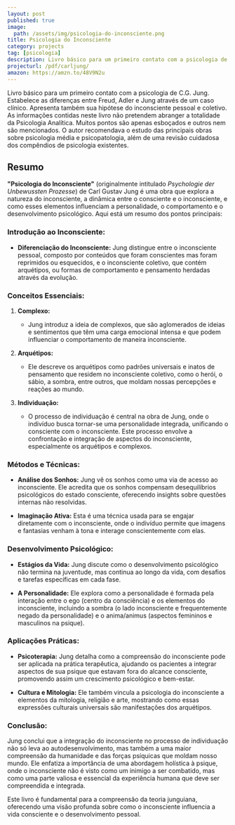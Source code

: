 ```yaml
---
layout: post
published: true
image:
  path: /assets/img/psicologia-do-inconsciente.png
title: Psicologia do Inconsciente
category: projects
tag: [psicologia]
description: Livro básico para um primeiro contato com a psicologia de C.G. Jung
projecturl: /pdf/carljung/
amazon: https://amzn.to/48V9N2u
---
```


Livro básico para um primeiro contato com a psicologia de C.G. Jung. Estabelece as diferenças entre Freud, Adler e Jung através de um caso clínico. Apresenta também sua hipótese do inconsciente pessoal e coletivo. As informações contidas neste livro não pretendem abranger a totalidade da Psicologia Analítica. Muitos pontos são apenas esboçados e outros nem são mencionados. O autor recomendava o estudo das principais obras sobre psicologia média e psicopatologia, além de uma revisão cuidadosa dos compêndios de psicologia existentes.


## Resumo

**"Psicologia do Inconsciente"** (originalmente intitulado *Psychologie der Unbewussten Prozesse*) de Carl Gustav Jung é uma obra que explora a natureza do inconsciente, a dinâmica entre o consciente e o inconsciente, e como esses elementos influenciam a personalidade, o comportamento e o desenvolvimento psicológico. Aqui está um resumo dos pontos principais:

### **Introdução ao Inconsciente:**

- **Diferenciação do Inconsciente:** Jung distingue entre o inconsciente pessoal, composto por conteúdos que foram conscientes mas foram reprimidos ou esquecidos, e o inconsciente coletivo, que contém arquétipos, ou formas de comportamento e pensamento herdadas através da evolução.

### **Conceitos Essenciais:**

1. **Complexo:**
   - Jung introduz a ideia de complexos, que são aglomerados de ideias e sentimentos que têm uma carga emocional intensa e que podem influenciar o comportamento de maneira inconsciente.

2. **Arquétipos:**
   - Ele descreve os arquétipos como padrões universais e inatos de pensamento que residem no inconsciente coletivo, como o herói, o sábio, a sombra, entre outros, que moldam nossas percepções e reações ao mundo.

3. **Individuação:**
   - O processo de individuação é central na obra de Jung, onde o indivíduo busca tornar-se uma personalidade integrada, unificando o consciente com o inconsciente. Este processo envolve a confrontação e integração de aspectos do inconsciente, especialmente os arquétipos e complexos.

### **Métodos e Técnicas:**

- **Análise dos Sonhos:** Jung vê os sonhos como uma via de acesso ao inconsciente. Ele acredita que os sonhos compensam desequilíbrios psicológicos do estado consciente, oferecendo insights sobre questões internas não resolvidas.

- **Imaginação Ativa:** Esta é uma técnica usada para se engajar diretamente com o inconsciente, onde o indivíduo permite que imagens e fantasias venham à tona e interage conscientemente com elas.

### **Desenvolvimento Psicológico:**

- **Estágios da Vida:** Jung discute como o desenvolvimento psicológico não termina na juventude, mas continua ao longo da vida, com desafios e tarefas específicas em cada fase.

- **A Personalidade:** Ele explora como a personalidade é formada pela interação entre o ego (centro da consciência) e os elementos do inconsciente, incluindo a sombra (o lado inconsciente e frequentemente negado da personalidade) e o anima/animus (aspectos femininos e masculinos na psique).

### **Aplicações Práticas:**

- **Psicoterapia:** Jung detalha como a compreensão do inconsciente pode ser aplicada na prática terapêutica, ajudando os pacientes a integrar aspectos de sua psique que estavam fora do alcance consciente, promovendo assim um crescimento psicológico e bem-estar.

- **Cultura e Mitologia:** Ele também vincula a psicologia do inconsciente a elementos da mitologia, religião e arte, mostrando como essas expressões culturais universais são manifestações dos arquétipos.

### **Conclusão:**

Jung conclui que a integração do inconsciente no processo de individuação não só leva ao autodesenvolvimento, mas também a uma maior compreensão da humanidade e das forças psíquicas que moldam nosso mundo. Ele enfatiza a importância de uma abordagem holística à psique, onde o inconsciente não é visto como um inimigo a ser combatido, mas como uma parte valiosa e essencial da experiência humana que deve ser compreendida e integrada.

Este livro é fundamental para a compreensão da teoria junguiana, oferecendo uma visão profunda sobre como o inconsciente influencia a vida consciente e o desenvolvimento pessoal.
